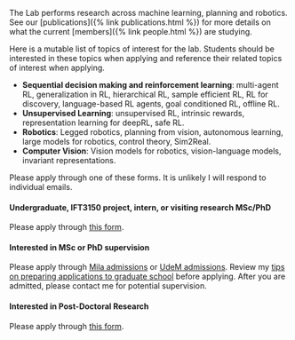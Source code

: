 The Lab performs research across machine learning, planning and robotics. See our [publications]({% link publications.html %}) for more details on what the current [members]({% link people.html %}) are studying. 

Here is a mutable list of topics of interest for the lab. Students should be interested in these topics when applying and reference their related topics of interest when applying.

- **Sequential decision making and reinforcement learning**: multi-agent RL, generalization in RL, hierarchical RL, sample efficient RL, RL for discovery, language-based RL agents, goal conditioned RL, offline RL.
- **Unsupervised Learning**: unsupervised RL, intrinsic rewards, representation learning for deepRL, safe RL.
- **Robotics**: Legged robotics, planning from vision, autonomous learning, large models for robotics, control theory, Sim2Real.
- **Computer Vision**: Vision models for robotics, vision-language models, invariant representations.

Please apply through one of these forms. It is unlikely I will respond to individual emails.
 
#### Undergraduate, IFT3150 project, intern, or visiting research MSc/PhD
  
Please apply through <a href="https://docs.google.com/forms/d/e/1FAIpQLScpI2eu0F-jwvYqNsGPHMO_PHtVodvqqgUXji0HSzcjNZMnKw/viewform?usp=sf_link">this form</a>.
    
#### Interested in MSc or PhD supervision
 
Please apply through <a href="https://mila.quebec/en/cours/supervision/">Mila admissions</a> or <a href="https://admission.umontreal.ca/en/admissions/filing/submit-an-application/">UdeM admissions</a>. Review my <a href="https://neo-x.github.io/blog/2023/09/14/GradApps.html">tips on preparing applications to graduate school</a> before applying. After you are admitted, please contact me for potential supervision.
    
#### Interested in Post-Doctoral Research
 
Please apply through <a href="https://docs.google.com/forms/d/e/1FAIpQLSd3DAwKeLQeFz7JlMcmgEJQRCXkdCbRfDwWLyLuUkdXYM4-bA/viewform?usp=sf_link">this form</a>.

